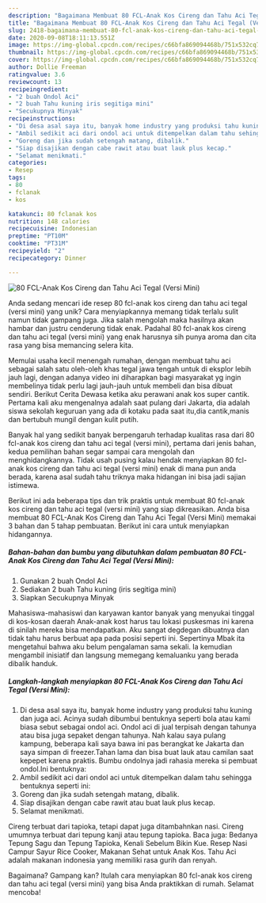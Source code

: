 ```yaml
---
description: "Bagaimana Membuat 80 FCL-Anak Kos Cireng dan Tahu Aci Tegal (Versi Mini), Lezat"
title: "Bagaimana Membuat 80 FCL-Anak Kos Cireng dan Tahu Aci Tegal (Versi Mini), Lezat"
slug: 2418-bagaimana-membuat-80-fcl-anak-kos-cireng-dan-tahu-aci-tegal-versi-mini-lezat
date: 2020-09-08T18:11:13.551Z
image: https://img-global.cpcdn.com/recipes/c66bfa869094468b/751x532cq70/80-fcl-anak-kos-cireng-dan-tahu-aci-tegal-versi-mini-foto-resep-utama.jpg
thumbnail: https://img-global.cpcdn.com/recipes/c66bfa869094468b/751x532cq70/80-fcl-anak-kos-cireng-dan-tahu-aci-tegal-versi-mini-foto-resep-utama.jpg
cover: https://img-global.cpcdn.com/recipes/c66bfa869094468b/751x532cq70/80-fcl-anak-kos-cireng-dan-tahu-aci-tegal-versi-mini-foto-resep-utama.jpg
author: Dollie Freeman
ratingvalue: 3.6
reviewcount: 13
recipeingredient:
- "2 buah Ondol Aci"
- "2 buah Tahu kuning iris segitiga mini"
- "Secukupnya Minyak"
recipeinstructions:
- "Di desa asal saya itu, banyak home industry yang produksi tahu kuning dan juga aci. Acinya sudah dibumbui bentuknya seperti bola atau kami biasa sebut sebagai ondol aci. Ondol aci di jual terpisah dengan tahunya atau bisa juga sepaket dengan tahunya. Nah kalau saya pulang kampung, beberapa kali saya bawa ini pas berangkat ke Jakarta dan saya simpan di freezer.Tahan lama dan bisa buat lauk atau camilan saat kepepet karena praktis. Bumbu ondolnya jadi rahasia mereka si pembuat ondol.Ini bentuknya:"
- "Ambil sedikit aci dari ondol aci untuk ditempelkan dalam tahu sehingga bentuknya seperti ini:"
- "Goreng dan jika sudah setengah matang, dibalik."
- "Siap disajikan dengan cabe rawit atau buat lauk plus kecap."
- "Selamat menikmati."
categories:
- Resep
tags:
- 80
- fclanak
- kos

katakunci: 80 fclanak kos 
nutrition: 148 calories
recipecuisine: Indonesian
preptime: "PT10M"
cooktime: "PT31M"
recipeyield: "2"
recipecategory: Dinner

---
```



![80 FCL-Anak Kos Cireng dan Tahu Aci Tegal (Versi Mini)](https://img-global.cpcdn.com/recipes/c66bfa869094468b/751x532cq70/80-fcl-anak-kos-cireng-dan-tahu-aci-tegal-versi-mini-foto-resep-utama.jpg)

Anda sedang mencari ide resep 80 fcl-anak kos cireng dan tahu aci tegal (versi mini) yang unik? Cara menyiapkannya memang tidak terlalu sulit namun tidak gampang juga. Jika salah mengolah maka hasilnya akan hambar dan justru cenderung tidak enak. Padahal 80 fcl-anak kos cireng dan tahu aci tegal (versi mini) yang enak harusnya sih punya aroma dan cita rasa yang bisa memancing selera kita.

Memulai usaha kecil menengah rumahan, dengan membuat tahu aci sebagai salah satu oleh-oleh khas tegal jawa tengah untuk di eksplor lebih jauh lagi, dengan adanya video ini diharapkan bagi masyarakat yg ingin membelinya tidak perlu lagi jauh-jauh untuk membeli dan bisa dibuat sendiri. Berikut Cerita Dewasa ketika aku perawani anak kos super cantik. Pertama kali aku mengenalnya adalah saat pulang dari Jakarta, dia adalah siswa sekolah keguruan yang ada di kotaku pada saat itu,dia cantik,manis dan bertubuh mungil dengan kulit putih.

Banyak hal yang sedikit banyak berpengaruh terhadap kualitas rasa dari 80 fcl-anak kos cireng dan tahu aci tegal (versi mini), pertama dari jenis bahan, kedua pemilihan bahan segar sampai cara mengolah dan menghidangkannya. Tidak usah pusing kalau hendak menyiapkan 80 fcl-anak kos cireng dan tahu aci tegal (versi mini) enak di mana pun anda berada, karena asal sudah tahu triknya maka hidangan ini bisa jadi sajian istimewa.


Berikut ini ada beberapa tips dan trik praktis untuk membuat 80 fcl-anak kos cireng dan tahu aci tegal (versi mini) yang siap dikreasikan. Anda bisa membuat 80 FCL-Anak Kos Cireng dan Tahu Aci Tegal (Versi Mini) memakai 3 bahan dan 5 tahap pembuatan. Berikut ini cara untuk menyiapkan hidangannya.

<!--inarticleads1-->

##### Bahan-bahan dan bumbu yang dibutuhkan dalam pembuatan 80 FCL-Anak Kos Cireng dan Tahu Aci Tegal (Versi Mini):

1. Gunakan 2 buah Ondol Aci
1. Sediakan 2 buah Tahu kuning (iris segitiga mini)
1. Siapkan Secukupnya Minyak


Mahasiswa-mahasiswi dan karyawan kantor banyak yang menyukai tinggal di kos-kosan daerah Anak-anak kost harus tau lokasi puskesmas ini karena di sinilah mereka bisa mendapatkan. Aku sangat degdegan dibuatnya dan tidak tahu harus berbuat apa pada posisi seperti ini. Sepertinya Mbak ita mengetahui bahwa aku belum pengalaman sama sekali. Ia kemudian mengambil inisiatif dan langsung memegang kemaluanku yang berada dibalik handuk. 

<!--inarticleads2-->

##### Langkah-langkah menyiapkan 80 FCL-Anak Kos Cireng dan Tahu Aci Tegal (Versi Mini):

1. Di desa asal saya itu, banyak home industry yang produksi tahu kuning dan juga aci. Acinya sudah dibumbui bentuknya seperti bola atau kami biasa sebut sebagai ondol aci. Ondol aci di jual terpisah dengan tahunya atau bisa juga sepaket dengan tahunya. Nah kalau saya pulang kampung, beberapa kali saya bawa ini pas berangkat ke Jakarta dan saya simpan di freezer.Tahan lama dan bisa buat lauk atau camilan saat kepepet karena praktis. Bumbu ondolnya jadi rahasia mereka si pembuat ondol.Ini bentuknya:
1. Ambil sedikit aci dari ondol aci untuk ditempelkan dalam tahu sehingga bentuknya seperti ini:
1. Goreng dan jika sudah setengah matang, dibalik.
1. Siap disajikan dengan cabe rawit atau buat lauk plus kecap.
1. Selamat menikmati.


Cireng terbuat dari tapioka, tetapi dapat juga ditambahnkan nasi. Cireng umumnya terbuat dari tepung kanji atau tepung tapioka. Baca juga: Bedanya Tepung Sagu dan Tepung Tapioka, Kenali Sebelum Bikin Kue. Resep Nasi Campur Sayur Rice Cooker, Makanan Sehat untuk Anak Kos. Tahu Aci adalah makanan indonesia yang memiliki rasa gurih dan renyah. 

Bagaimana? Gampang kan? Itulah cara menyiapkan 80 fcl-anak kos cireng dan tahu aci tegal (versi mini) yang bisa Anda praktikkan di rumah. Selamat mencoba!
